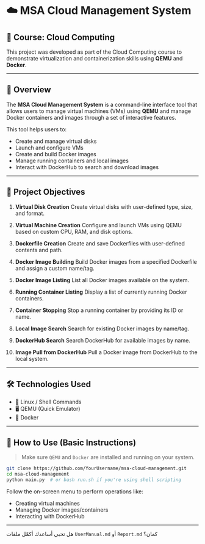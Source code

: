 
# ☁️ MSA Cloud Management System

## 📘 Course: Cloud Computing

This project was developed as part of the Cloud Computing course to demonstrate virtualization and containerization skills using **QEMU** and **Docker**.

---

## 🚀 Overview

The **MSA Cloud Management System** is a command-line interface tool that allows users to manage virtual machines (VMs) using **QEMU** and manage Docker containers and images through a set of interactive features.

This tool helps users to:

* Create and manage virtual disks
* Launch and configure VMs
* Create and build Docker images
* Manage running containers and local images
* Interact with DockerHub to search and download images

---

## 🎯 Project Objectives

1. **Virtual Disk Creation**
   Create virtual disks with user-defined type, size, and format.

2. **Virtual Machine Creation**
   Configure and launch VMs using QEMU based on custom CPU, RAM, and disk options.

3. **Dockerfile Creation**
   Create and save Dockerfiles with user-defined contents and path.

4. **Docker Image Building**
   Build Docker images from a specified Dockerfile and assign a custom name/tag.

5. **Docker Image Listing**
   List all Docker images available on the system.

6. **Running Container Listing**
   Display a list of currently running Docker containers.

7. **Container Stopping**
   Stop a running container by providing its ID or name.

8. **Local Image Search**
   Search for existing Docker images by name/tag.

9. **DockerHub Search**
   Search DockerHub for available images by name.

10. **Image Pull from DockerHub**
    Pull a Docker image from DockerHub to the local system.

---

## 🛠️ Technologies Used

* 🐧 Linux / Shell Commands
* 🖥️ QEMU (Quick Emulator)
* 🐳 Docker

---

## 📒 How to Use (Basic Instructions)

> Make sure `QEMU` and `Docker` are installed and running on your system.

```bash
git clone https://github.com/YourUsername/msa-cloud-management.git
cd msa-cloud-management
python main.py  # or bash run.sh if you're using shell scripting
```

Follow the on-screen menu to perform operations like:

* Creating virtual machines
* Managing Docker images/containers
* Interacting with DockerHub

---

هل تحبي أساعدك أكمّل ملفات `UserManual.md` أو `Report.md` كمان؟
